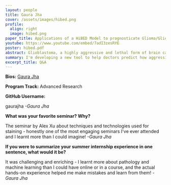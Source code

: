 ```yaml
---
layout: people
title: Gaura Jha
cover: /assets/images/hibed.png
profile:
  align: right
  image: hibed.png
paper_title: Applications of a HiBED Model to prognosticate Glioma/Glioblastoma Patients
youtube: https://www.youtube.com/embed/7adI3zesRYE
poster: hibed.pdf
abstract: Glioblastoma, a highly aggressive and lethal form of brain cancer, presents significant challenges in patient prognosis due to its complex and heterogeneous nature. Traditional prognostic methods often fall short in accurately predicting patient outcomes, leading to a critical need for advanced models that can integrate diverse biological data and provide personalized predictions. The HiBED model (Hierarchical Bayesian Evidence Distribution), developed for this purpose, represents a novel approach in prognosticating glioblastoma and glioma patients by leveraging a sophisticated probabilistic framework. This model integrates multi-modal data, including clinical, radiological, and molecular features, to create a comprehensive and individualized risk profile for each patient. In this project, the application of the HiBED model is explored to enhance the accuracy of survival predictions and treatment planning for glioblastoma patients. The model's ability to incorporate hierarchical data structures allows for the assessment of both population-level trends and patient-specific factors, providing a more nuanced understanding of disease progression. Key components of the model include Bayesian inference, which enables the incorporation of prior knowledge and uncertainty into predictions, and evidence distribution, which captures the variability in patient outcomes. The project involves a detailed evaluation of the HiBED model's performance using retrospective patient data, with comparisons to existing prognostic models. Metrics such as accuracy, sensitivity, and specificity are used to assess the model's effectiveness in different clinical scenarios. Furthermore, the potential for the HiBED model to inform personalized treatment strategies, by predicting responses to various therapeutic interventions, is investigated. The results of this study could lead to significant advancements in the field of neuro-oncology, providing clinicians with a powerful tool for improving patient care and outcomes.
summary: I'm developing a new tool to help doctors predict how aggressive a type of brain cancer called glioblastoma might be in each patient. By analyzing different kinds of medical data, this tool aims to provide more accurate and personalized treatment plans, potentially improving outcomes for patients facing this challenging disease.
excerpt_title: Q&A
---
```

**Bios:** [Gaura Jha](https://jlevy44.github.io/levylab/people/HS_Gaura_Jha)

**Program Track:** Advanced Research

**GitHub Username:**  

gaurajha
*-Gaura Jha*


**What was your favorite seminar? Why?**  

The seminar by Alex Xu about techniques and technologies used for staining - honestly one of the most engaging seminars I've ever attended and I learnt more than I could imagine!
*-Gaura Jha*


**If you were to summarize your summer internship experience in one sentence, what would it be?**  

It was challenging and enriching - I learnt more about pathology and machine learning than I could have online or in a course, and the actual hands-on experience helped me make mistakes and learn from them!
*-Gaura Jha*

